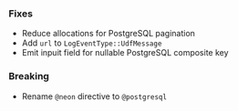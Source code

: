 ### Fixes

- Reduce allocations for PostgreSQL pagination
- Add `url` to `LogEventType::UdfMessage`
- Emit inpuit field for nullable PostgreSQL composite key

### Breaking

- Rename `@neon` directive to `@postgresql`
